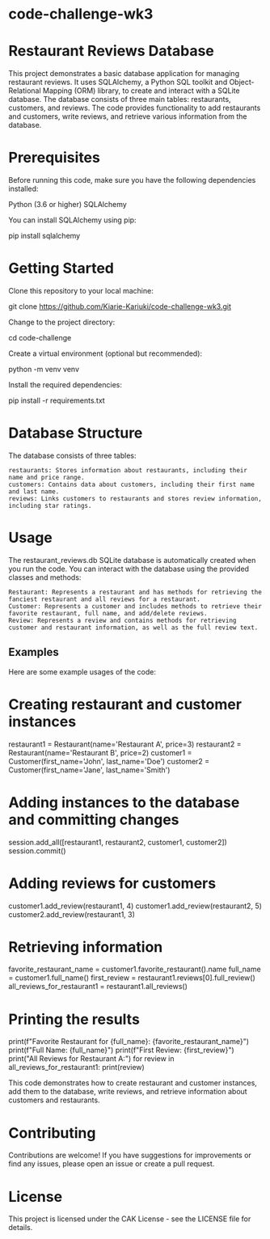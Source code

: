# code-challenge-wk3

# Restaurant Reviews Database

This project demonstrates a basic database application for managing restaurant reviews. It uses SQLAlchemy, a Python SQL toolkit and Object-Relational Mapping (ORM) library, to create and interact with a SQLite database. The database consists of three main tables: restaurants, customers, and reviews. The code provides functionality to add restaurants and customers, write reviews, and retrieve various information from the database.


# Prerequisites

Before running this code, make sure you have the following dependencies installed:

Python (3.6 or higher)
SQLAlchemy

You can install SQLAlchemy using pip:

pip install sqlalchemy

# Getting Started

Clone this repository to your local machine:


git clone https://github.com/Kiarie-Kariuki/code-challenge-wk3.git

Change to the project directory:

cd code-challenge

Create a virtual environment (optional but recommended):

python -m venv venv


Install the required dependencies:

pip install -r requirements.txt

# Database Structure

The database consists of three tables:

    restaurants: Stores information about restaurants, including their name and price range.
    customers: Contains data about customers, including their first name and last name.
    reviews: Links customers to restaurants and stores review information, including star ratings.

# Usage

The restaurant_reviews.db SQLite database is automatically created when you run the code. You can interact with the database using the provided classes and methods:

    Restaurant: Represents a restaurant and has methods for retrieving the fanciest restaurant and all reviews for a restaurant.
    Customer: Represents a customer and includes methods to retrieve their favorite restaurant, full name, and add/delete reviews.
    Review: Represents a review and contains methods for retrieving customer and restaurant information, as well as the full review text.

## Examples

Here are some example usages of the code:

# Creating restaurant and customer instances
restaurant1 = Restaurant(name='Restaurant A', price=3)
restaurant2 = Restaurant(name='Restaurant B', price=2)
customer1 = Customer(first_name='John', last_name='Doe')
customer2 = Customer(first_name='Jane', last_name='Smith')

# Adding instances to the database and committing changes
session.add_all([restaurant1, restaurant2, customer1, customer2])
session.commit()

# Adding reviews for customers
customer1.add_review(restaurant1, 4)
customer1.add_review(restaurant2, 5)
customer2.add_review(restaurant1, 3)

# Retrieving information
favorite_restaurant_name = customer1.favorite_restaurant().name
full_name = customer1.full_name()
first_review = restaurant1.reviews[0].full_review()
all_reviews_for_restaurant1 = restaurant1.all_reviews()

# Printing the results
print(f"Favorite Restaurant for {full_name}: {favorite_restaurant_name}")
print(f"Full Name: {full_name}")
print(f"First Review: {first_review}")
print("All Reviews for Restaurant A:")
for review in all_reviews_for_restaurant1:
    print(review)

This code demonstrates how to create restaurant and customer instances, add them to the database, write reviews, and retrieve information about customers and restaurants.

# Contributing

Contributions are welcome! If you have suggestions for improvements or find any issues, please open an issue or create a pull request.

# License

This project is licensed under the CAK License - see the LICENSE file for details.